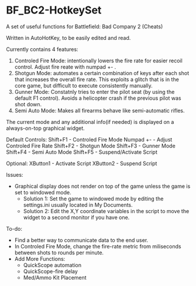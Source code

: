 # BF_BC2-HotkeySet
A set of useful functions for Battlefield: Bad Company 2 (Cheats)

Written in AutoHotKey, to be easily edited and read.

Currently contains 4 features:
1. Controled Fire Mode: intentionally lowers the fire rate for easier recoil control. Adjust fire reate with numpad +- .
2. Shotgun Mode: automates a certain combination of keys after each shot that increases the overall fire rate. This exploits a glitch that is in the core game, but difficult to execute consistently manually.
3. Gunner Mode: Constatnly tries to enter the pilot seat (by using the default F1 control). Avoids a helicopter crash if the previous pilot was shot down.
4. Semi Auto Mode: Makes all firearms behave like semi-automatic rifles.

The current mode and any additional info(if needed) is displayed on a always-on-top graphical widget.

Default Controls:
Shift+F1 - Controled Fire Mode
  Numpad +- - Adjust Controled Fire Rate
Shift+F2 - Shotgun Mode
Shift+F3 - Gunner Mode
Shift+F4 - Semi Auto Mode
Shift+F5 - Suspend/Activate Script 

Optional:
XButton1 - Activate Script
XButton2 - Suspend Script


Issues:
* Graphical display does not render on top of the game unless the game is set to windowed mode.
  * Solution 1: Set the game to windowed mode by editing the settings.ini usually located in My Documents.
  * Solution 2: Edit the X,Y coordinate variables in the script to move the widget to a second monitor if you have one.


To-do:
* Find a better way to communicate data to the end user.
* In Controled Fire Mode, change the fire-rate metric from miliseconds between shots to rounds per minute.
* Add More Functions:
   - QuickScope automation
   - QuickScope-fire delay
   - Med/Ammo Kit Placement
